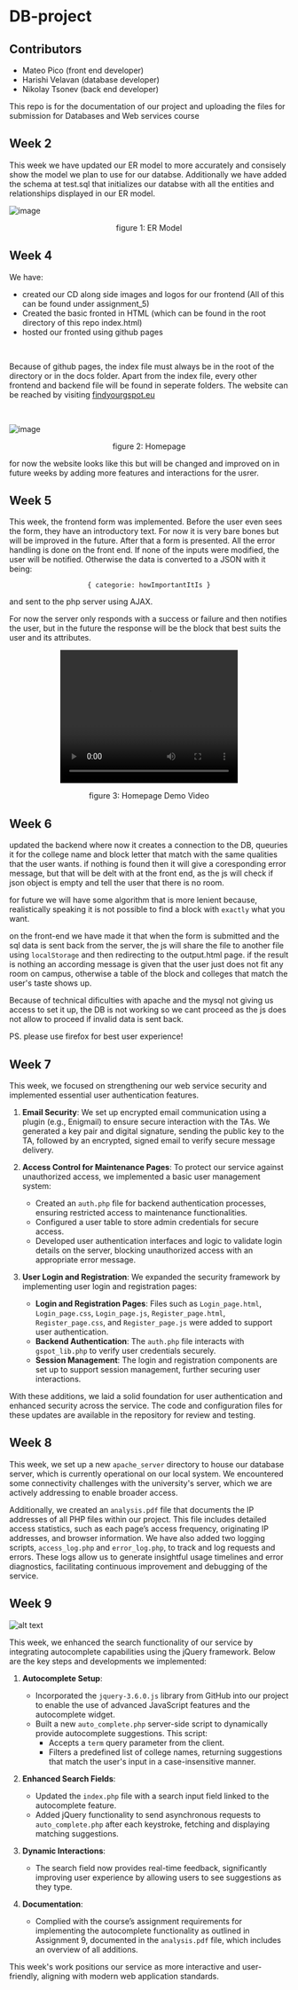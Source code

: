 # DB-project

## Contributors
- Mateo Pico (front end developer)
- Harishi Velavan (database developer)
- Nikolay Tsonev (back end developer)

This repo is for the documentation of our project and uploading the files for submission for Databases and Web services course


## Week 2

This week we have updated our ER model to more accurately and consisely show the model we plan to use for our databse. Additionally we have added the schema at test.sql that initializes our databse with all the entities and relationships displayed in our ER model. 

![image](https://github.com/user-attachments/assets/6d8b9725-39d1-459c-bf07-3e38ff4d385b)
<p align="center">figure 1: ER Model</p>

## Week 4

We have:
- created our CD along side images and logos for our frontend (All of this can be found under assignment_5) 
- Created the basic fronted in HTML (which can be found in the root directory of this repo index.html)
- hosted our fronted using github pages
<br>

Because of github pages, the index file must always be in the root of the directory or in the docs folder. Apart from the index file, every other frontend and backend file will be found in seperate folders. The website can be reached by visiting [findyourgspot.eu](http://findyourgspot.eu)

<br>

![image](./assignment_4/homepage_screenshot.png)
<p align="center">figure 2: Homepage</p>

for now the website looks like this but will be changed and improved on in future weeks by adding more features and interactions for the usrer. 

## Week 5

This week, the frontend form was implemented. Before the user even sees the form, they have an introductory text. For now it is very bare bones but will be improved in the future. After that a form is presented. All the error handling is done on the front end. If none of the inputs were modified, the user will be notified. Otherwise the data is converted to a JSON with it being:  
  
<div style="text-align: center;">
    <code>{ categorie: howImportantItIs }</code> 
</div> 
  
and sent to the php server using AJAX.

For now the server only responds with a success or failure and then notifies the user, but in the future the response will be the block that best suits the user and its attributes. 

<div style="text-align: center;">
    <video width="320" height="240" controls>
    <source src="./assignment_5/demo-of-ajax.webm" type="video/mp4">
    Your browser does not support the video tag.
    </video>
</div>

<p align="center">figure 3: Homepage Demo Video</p>

## Week 6

updated the backend where now it creates a connection to the DB, queuries it for the college name and block letter that match
with the same qualities that the user wants. if nothing is found then it will give a coresponding error message, but that will
be delt with at the front end, as the js will check if json object is empty and tell the user that there is no room.

for future we will have some algorithm that is more lenient because, realistically speaking it is not possible to find a block
with `exactly` what you want. 

on the front-end we have made it that when the form is submitted and the sql data is sent back from the server, the 
js will share the file to another file using `localStorage` and then redirecting to the output.html page. if the result is nothing an according message is given that the user just does not fit any room on campus, otherwise a table of the block and
colleges that match the user's taste shows up. 

Because of technical dificulties with apache and the mysql not giving us access to set it up, the DB is not working so we cant
proceed as the js does not allow to proceed if invalid data is sent back. 

PS. please use firefox for best user experience!

## Week 7

This week, we focused on strengthening our web service security and implemented essential user authentication features.

1. **Email Security**: We set up encrypted email communication using a plugin (e.g., Enigmail) to ensure secure interaction with the TAs. We generated a key pair and digital signature, sending the public key to the TA, followed by an encrypted, signed email to verify secure message delivery.

2. **Access Control for Maintenance Pages**: To protect our service against unauthorized access, we implemented a basic user management system:
   - Created an `auth.php` file for backend authentication processes, ensuring restricted access to maintenance functionalities.
   - Configured a user table to store admin credentials for secure access.
   - Developed user authentication interfaces and logic to validate login details on the server, blocking unauthorized access with an appropriate error message.

3. **User Login and Registration**: We expanded the security framework by implementing user login and registration pages:
   - **Login and Registration Pages**: Files such as `Login_page.html`, `Login_page.css`, `Login_page.js`, `Register_page.html`, `Register_page.css`, and `Register_page.js` were added to support user authentication.
   - **Backend Authentication**: The `auth.php` file interacts with `gspot_lib.php` to verify user credentials securely.
   - **Session Management**: The login and registration components are set up to support session management, further securing user interactions.

With these additions, we laid a solid foundation for user authentication and enhanced security across the service. The code and configuration files for these updates are available in the repository for review and testing.






## Week 8

This week, we set up a new `apache_server` directory to house our database server, which is currently operational on our local system. We encountered some connectivity challenges with the university's server, which we are actively addressing to enable broader access.

Additionally, we created an `analysis.pdf` file that documents the IP addresses of all PHP files within our project. This file includes detailed access statistics, such as each page’s access frequency, originating IP addresses, and browser information. We have also added two logging scripts, `access_log.php` and `error_log.php`, to track and log requests and errors. These logs allow us to generate insightful usage timelines and error diagnostics, facilitating continuous improvement and debugging of the service.


## Week 9

![alt text](<Screenshot from 2024-11-18 16-50-34-1.png>)

This week, we enhanced the search functionality of our service by integrating autocomplete capabilities using the jQuery framework. Below are the key steps and developments we implemented:

1. **Autocomplete Setup**:
   - Incorporated the `jquery-3.6.0.js` library from GitHub into our project to enable the use of advanced JavaScript features and the autocomplete widget.
   - Built a new `auto_complete.php` server-side script to dynamically provide autocomplete suggestions. This script:
     - Accepts a `term` query parameter from the client.
     - Filters a predefined list of college names, returning suggestions that match the user's input in a case-insensitive manner.

2. **Enhanced Search Fields**:
   - Updated the `index.php` file with a search input field linked to the autocomplete feature.
   - Added jQuery functionality to send asynchronous requests to `auto_complete.php` after each keystroke, fetching and displaying matching suggestions.

3. **Dynamic Interactions**:
   - The search field now provides real-time feedback, significantly improving user experience by allowing users to see suggestions as they type.

4. **Documentation**:
   - Complied with the course’s assignment requirements for implementing the autocomplete functionality as outlined in Assignment 9, documented in the `analysis.pdf` file, which includes an overview of all additions.

This week's work positions our service as more interactive and user-friendly, aligning with modern web application standards.


